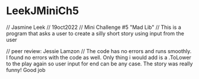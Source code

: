 # LeekJMiniCh5
// Jasmine Leek
// 19oct2022
// Mini Challenge #5 "Mad Lib"
// This is a program that asks a user to create a silly short story using input from the user

// peer review: Jessie Lamzon
// The code has no errors and runs smoothly.  I found no errors with the code as well. Only thing i would add is a .ToLower to the play again so user input for end can be any case. The story was really funny!  Good job 
